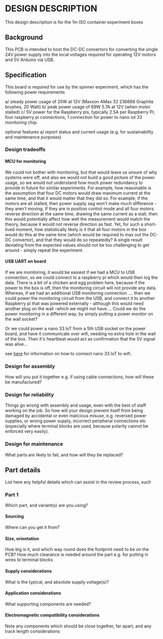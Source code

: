 # DESIGN DESCRIPTION 

This design description is for the 1m ISO container experiment boxes



## Background

This PCB is intended to host the DC-DC convertors for converting the single 24V power supply into the local voltages required for operating 12V motors and 5V Arduino via USB.

## Specification

This board is required for use by the spinner experiment, which has the following power requirements

a/ steady power usage of 20W at 12V (Maxxon AMax 32 236668	Graphite brushes, 20 Watt)
b/ peak power usage of 69W 5.7A at 12V (when motor stalled)
c/ 5V power for the Raspberry pis, typically 2.5A per Raspberry Pi; four raspberry pi connections, 1 connection for power to nano iot 33 monitoring chip.

optional features
a/ report status and current usage (e.g. for sustainability and maintenance purposes)

### Design tradeoffs

#### MCU for monitoring
We could not bother with monitoring, but that would leave us unsure of why systems were off, and also we would not build a good picture of the power usage, so we would not understand how much power redundancy to provide in future for similar experiments. For example, how reasonable is the assumption that four DC motors would draw maximum current at the same time, and that it would matter that they did so. For example, if the motors are all stalled, then power supply sag won't make much difference - they aren't moving. If they are in position control mode and all four motors reverse direction at the same time, drawing the same current as a stall, then this would potentially affect how well the measurement would match the theory, because it would not reverse direction as fast. Yet, for such a short-lived moment, how statistically likely is it that all four motors in the box would do this at the same time (which would be required to max out the DC-DC convertor), and that they would do so repeatedly? A single result deviating from the expected values should not be too challenging to get around - simply repeat the experiment.

#### USB UART on board

If we are monitoring, it would be easiest if we had a MCU to USB connection, so we could connect to a raspberry pi which would then log the data. There is a bit of a chicken and egg problem here, because if the power to the box is off, then the monitoring circuit will not provide any data. Whereas, if we had an additional USB monitoring connection .... then we could power the monitoring circuit from the USB, and connect it to another Raspberry pi that was powered externally - although this would need another plug on the wall -which we might not have.... Could we do the power monitoring in a different way, by simply putting a power monitor on the wall socket?

Or we could power a nano 33 IoT from a 5th USB socket on the power board, and have it communicate over wifi, needing no extra hole in the wall of the box. Then it's heartbeat would act as confirmation that the 5V signal was alive...

see [here](https://docs.arduino.cc/tutorials/nano-33-iot/WiFi_connection) for information on how to connect nano 33 IoT to wifi.

### Design for assembly

How will you put it together e.g. if using cable connections, how will these be manufactured?

### Design for reliability

Things go wrong with assembly and usage, even with the best of staff working on the job. So how will your design prevent itself from being damaged by accidental or even malicious misuse, e.g. reversed power supplies, or wrong power supply, incorrect peripheral connections etc (especially where terminal blocks are used, because polarity cannot be enforced very easily).

### Design for maintenance 

What parts are likely to fail, and how will they be replaced?


## Part  details

List here any helpful details which can assist in the review process, such

### Part 1

Which part, and variant(s) are you using?

#### Sourcing

Where can you get it from?

#### Size, orientation

How big is it, and which way round does the footprint need to be on the PCB? How much clearance is needed around the part e.g. for putting in wires to terminal blocks

#### Supply considerations

What is the typical, and absolute supply voltage(s)?

#### Application considerations

What supporting components are needed? 

#### Electromagnetic compatibility considerations

Note any components which should be close together, far apart, and any track length considerations







